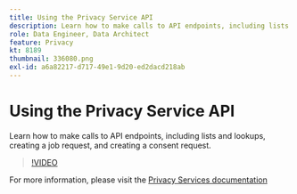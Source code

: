 ```yaml
---
title: Using the Privacy Service API
description: Learn how to make calls to API endpoints, including lists and lookups, creating a job request, and creating a consent request.
role: Data Engineer, Data Architect
feature: Privacy
kt: 8189
thumbnail: 336080.png
exl-id: a6a82217-d717-49e1-9d20-ed2dacd218ab
---
```


# Using the Privacy Service API

Learn how to make calls to API endpoints, including lists and lookups, creating a job request, and creating a consent request.

>[!VIDEO](https://video.tv.adobe.com/v/336080?quality=12&learn=on)

For  more information, please visit the [Privacy Services documentation](https://experienceleague.adobe.com/docs/experience-platform/privacy/home.html)